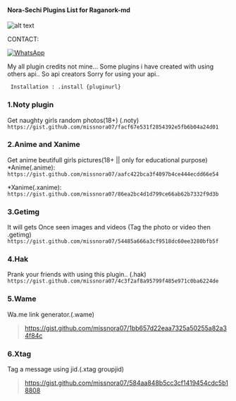 #### Nora-Sechi Plugins List for Raganork-md
![alt text](https://encrypted-tbn0.gstatic.com/images?q=tbn:ANd9GcQ3YUxlP0tXVD4Ljz9zgnje-PJ9NzI4o40O7A&usqp=CAU)

CONTACT:

[![WhatsApp](https://img.shields.io/badge/-WhatsApp-4CA143?style=flat&logo=WhatsApp&logoColor=white)](https://wa.me/19479004376?text=*_FromGithub🌿_*)


My all plugin credits not mine...
Some plugins i have created with using others api.. 
So api creators Sorry for using your api.. 

``` Installation : .install {pluginurl}```

<!-- PLUGIN LIST-->
### 1.Noty plugin
Get naughty girls random photos(18+)
(.noty)<br>
```https://gist.github.com/missnora07/facf67e531f2854392e5fb6b04a24d01```
### 2.Anime and Xanime
Get anime beutifull girls pictures(18+ || only for educational purpose)
*Anime(.anime):<br>
```https://gist.github.com/missnora07/aafc422bca3f4097b4ce444ecdd66e54```
<br>

*Xanime(.xanime):<br>
```https://gist.github.com/missnora07/86ea2bc4d1d799ce66ab62b7332f9d3b```
### 3.Getimg
It will gets Once seen images and videos
(Tag the photo or video then .getimg)<br>
```https://gist.github.com/missnora07/54485a666a3cf9518dc60ee3280bfb5f```
### 4.Hak
Prank your friends with using this plugin.. 
(.hak)<br>
```https://gist.github.com/missnora07/4c3f2af8a95799f485e971c0ba6224de```
### 5.Wame
Wa.me link generator.(.wame)<br>
>https://gist.github.com/missnora07/1bb657d22eaa7325a50255a82a34f84c<br>

### 6.Xtag
Tag a message using jid.(.xtag groupjid)
>https://gist.github.com/missnora07/584aa848b5cc3cf1419454cdc5b18808
